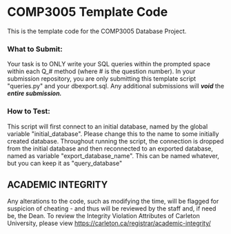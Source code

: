 # COMP3005 Template Code
This is the template code for the COMP3005 Database Project.

### What to Submit:
Your task is to ONLY write your SQL queries within the prompted space within each Q_# method (where # is the question number).
In your submission repository, you are only submitting this template script "queries.py" and your dbexport.sql. Any additional submissions will ***void*** the ***entire submission.***
### How to Test:
This script will first connect to an initial database, named by the global variable "initial_database". Please change this to the name to some initially created database.
Throughout running the script, the connection is dropped from the initial database and then reconnected to an exported database, named as variable "export_database_name". This can be named whatever, but you can keep it as "query_database"

## ACADEMIC INTEGRITY
Any alterations to the code, such as modifying the time, will be flagged for suspicion of cheating - and thus will be reviewed by the staff and, if need be, the Dean.
To review the Integrity Violation Attributes of Carleton University, please view https://carleton.ca/registrar/academic-integrity/ 
